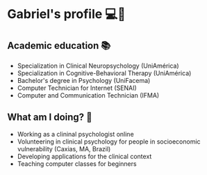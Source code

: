# Gabriel's profile 💻🧠

## Academic education 📚
- Specialization in Clinical Neuropsychology (UniAmérica)
- Specialization in Cognitive-Behavioral Therapy (UniAmérica)
- Bachelor's degree in Psychology (UniFacema)
- Computer Technician for Internet (SENAI)
- Computer and Communication Technician (IFMA)

## What am I doing? 💪
- Working as a clininal psychologist online
- Volunteering in clinical psychology for people in socioeconomic vulnerability (Caxias, MA, Brazil)
- Developing applications for the clinical context
- Teaching computer classes for beginners
  

